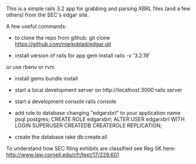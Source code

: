 This is a simple rails 3.2 app for grabbing and parsing XBRL files (and a few others) from the SEC's edgar site.

A few useful commands:

- to clone the repo from github:
git clone https://github.com/markoblad/edgar.git

- install version of rails for app
gem install rails -v '3.2.19'

or use rbenv or rvm

- install gems
bundle install

- start a local development server on http://localhost:3000
rails server

- start a development console
rails console

- add role to database changing "edgarxbrl" to your application name
psql postgres;
CREATE ROLE edgarxbrl;
ALTER USER edgarxbrl WITH LOGIN SUPERUSER CREATEDB CREATEROLE REPLICATION;

- create the database
rake db:create:all


To understand how SEC filing exhibits are classified see Reg SK here: http://www.law.cornell.edu/cfr/text/17/229.601




